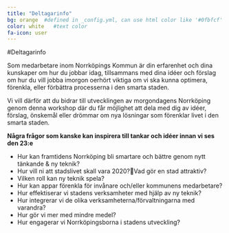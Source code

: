 ```yaml
---
title: "Deltagarinfo"
bg: orange  #defined in _config.yml, can use html color like '#0fbfcf'
color: white   #text color
fa-icon: user
---
```


#Deltagarinfo


Som medarbetare inom Norrköpings Kommun är din erfarenhet och dina kunskaper om hur du jobbar idag, tillsammans med dina idéer och förslag om hur du vill jobba imorgon oerhört viktiga om vi ska kunna optimera, förenkla, eller förbättra processerna i den smarta staden.

Vi vill därför att du bidrar till utvecklingen av morgondagens Norrköping genom denna workshop där du får möjlighet att dela med dig av idéer, förslag, önskemål eller drömmar om nya lösningar som förenklar livet i den smarta staden. 

**Några frågor som kanske kan inspirera till tankar och idéer innan vi ses den 23:e**

- Hur kan framtidens Norrköping bli smartare och bättre genom nytt tänkande & ny teknik? 
- Hur vill ni att stadslivet skall vara 2020?Vad gör en stad attraktiv?
- Vilken roll kan ny teknik spela? 
- Hur kan appar förenkla för invånare och/eller kommunens medarbetare? 
- Hur effektiserar vi stadens verksamheter med hjälp av ny teknik?
- Hur integrerar vi de olika verksamheterna/förvaltningarna med varandra?
- Hur gör vi mer med mindre medel?
- Hur engagerar vi Norrköpingsborna i stadens utveckling?